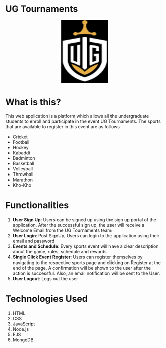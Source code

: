 # UG Tournaments

<p align="center">
  <img src="https://github.com/sai034/ug-tournaments/blob/main/public/gfgl.png" width="150" height="200"/>
</p>  


# What is this?
This web application is a platform which allows all the undergraduate students to enroll and participate in the event UG Tournaments. The sports that are available to register in this event are as follows 
* Cricket
* Football
* Hockey
* Kabaddi
* Badminton
* Basketball
* Volleyball
* Throwball
* Marathon
* Kho-Kho

# Functionalities
1. **User Sign Up**: Users can be signed up using the sign up portal of the application. After the successful sign up, the user will receive a Welcome Email from the UG Tournaments team 
2. **User Login**: Post SignUp, Users can login to the application using their email and password
3. **Events and Schedule**: Every sports event will have a clear description about the game, rules, schedule and rewards
4. **Single Click Event Register**: Users can register themselves by navigating to the respective sports page and clicking on Register at the end of the page. A confirmation will be shown to the user after the action is successful. Also, an email notification will be sent to the User.
5. **User Logout**: Logs out the user

# Technologies Used
1. HTML
2. CSS
3. JavaScript
4. Node.js
5. EJS
5. MongoDB
